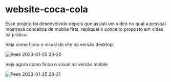 # website-coca-cola

Esse projeto foi desenvolvido depois que assisti um vídeo no qual a pessoal mostrava conceitos de mobile firts, repliquei o conceito proposto em vídeo na prática.

Veja como ficou o visual do site na versão desktop:

![Peek 2023-01-25 23-20](https://user-images.githubusercontent.com/14916078/214744520-9fa3dd37-baa5-4401-938c-2fcfc9b67134.gif)

Veja agora como ficou o visual na versão mobile

![Peek 2023-01-25 23-21](https://user-images.githubusercontent.com/14916078/214744632-683a4920-30d2-4a93-a9e7-11eaaf1f3bfc.gif)

